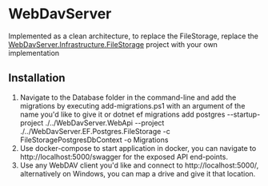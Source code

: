 # WebDavServer
Implemented as a clean architecture, to replace the FileStorage, replace the [WebDavServer.Infrastructure.FileStorage](https://github.com/JingoC/WebDavServer/tree/master/WebDavServer.Infrastructure.FileStorage) project with your own implementation

## Installation

1. Navigate to the Database folder in the command-line and add the migrations by executing add-migrations.ps1 with an argument of the name you'd like to give it or dotnet ef migrations add postgres --startup-project ./../WebDavServer.WebApi --project ./../WebDavServer.EF.Postgres.FileStorage -c FileStoragePostgresDbContext -o Migrations
2. Use docker-compose to start application in docker, you can navigate to http://localhost:5000/swagger for the exposed API end-points.
3. Use any WebDAV client you'd like and connect to http://localhost:5000/, alternatively on Windows, you can map a drive and give it that location. 

